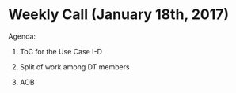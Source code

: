# Weekly Call (January 18th, 2017)

Agenda:

1.	ToC for the Use Case I-D

2.	Split of work among DT members

3.	AOB
